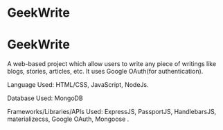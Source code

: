 # GeekWrite
# GeekWrite
A web-based project which allow users to write any piece of writings like blogs, stories, articles, etc. It uses Google OAuth(for authentication).

Language Used: HTML/CSS, JavaScript, NodeJs.

Database Used: MongoDB

Frameworks/Libraries/APIs Used: ExpressJS, PassportJS, HandlebarsJS, materializecss, Google OAuth, Mongoose .
